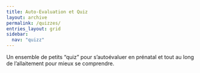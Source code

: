 ```yaml
---
title: Auto-Evaluation et Quiz
layout: archive
permalink: /quizzes/
entries_layout: grid
sidebar:
  nav: "quizz"
---
```


Un ensemble de petits “quiz” pour s’autoévaluer en prénatal et tout au long de l’allaitement pour mieux se comprendre.

